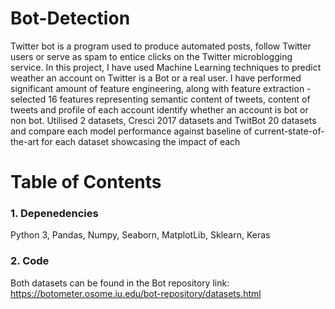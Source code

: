 # Bot-Detection
Twitter bot is a program used to produce automated posts, follow Twitter users or serve as spam to entice clicks on the Twitter microblogging service. In this project, I have used Machine Learning techniques to predict weather an account on Twitter is a Bot or a real user. I have performed significant amount of feature engineering, along with feature extraction - selected 16 features representing semantic content of tweets, content of tweets and profile of each account identify whether an account is bot or non bot. Utilised 2 datasets, Cresci 2017 datasets and TwitBot 20 datasets and compare each model performance against baseline of current-state-of-the-art for each dataset showcasing the impact of each 

# Table of Contents

### 1. Depenedencies
Python 3, Pandas, Numpy, Seaborn, MatplotLib, Sklearn, Keras

### 2. Code
Both datasets can be found in the Bot repository link: https://botometer.osome.iu.edu/bot-repository/datasets.html 

